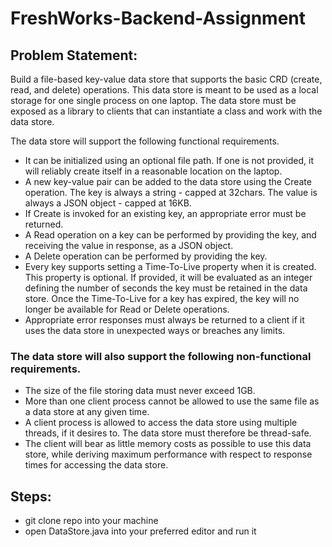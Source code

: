 # FreshWorks-Backend-Assignment

## Problem Statement:

Build a file-based key-value data store that supports the basic CRD (create, read, and delete) operations. This data store is meant to be used as a local storage for one single process on one laptop. The data store must be exposed as a library to clients that can instantiate a class and work with the data store.

The data store will support the following functional requirements.

* It can be initialized using an optional file path. If one is not provided, it will reliably create itself in a reasonable location on the laptop.
* A new key-value pair can be added to the data store using the Create operation. The key is always a string - capped at 32chars. The value is always a JSON object - capped at 16KB.
* If Create is invoked for an existing key, an appropriate error must be returned.
* A Read operation on a key can be performed by providing the key, and receiving the value in response, as a JSON object.
* A Delete operation can be performed by providing the key.
* Every key supports setting a Time-To-Live property when it is created. This property is optional. If provided, it will be evaluated as an integer defining the number of seconds the key must be retained in the data store. Once the Time-To-Live for a key has expired, the key will no longer be available for Read or Delete operations.
* Appropriate error responses must always be returned to a client if it uses the data store in unexpected ways or breaches any limits.

### The data store will also support the following non-functional requirements.

* The size of the file storing data must never exceed 1GB.
* More than one client process cannot be allowed to use the same file as a data store at any given time.
* A client process is allowed to access the data store using multiple threads, if it desires to. The data store must therefore be thread-safe.
* The client will bear as little memory costs as possible to use this data store, while deriving maximum performance with respect to response times for accessing the data store.

## Steps:

* git clone repo into your machine
* open DataStore.java into your preferred editor and run it

